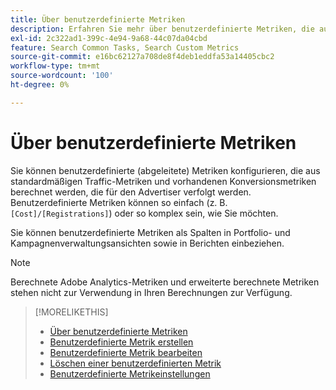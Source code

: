 ```yaml
---
title: Über benutzerdefinierte Metriken
description: Erfahren Sie mehr über benutzerdefinierte Metriken, die aus Standardmetriken berechnet werden.
exl-id: 2c322ad1-399c-4e94-9a68-44c07da04cbd
feature: Search Common Tasks, Search Custom Metrics
source-git-commit: e16bc62127a708de8f4deb1eddfa53a14405cbc2
workflow-type: tm+mt
source-wordcount: '100'
ht-degree: 0%

---
```


# Über benutzerdefinierte Metriken

Sie können benutzerdefinierte (abgeleitete) Metriken konfigurieren, die aus standardmäßigen Traffic-Metriken und vorhandenen Konversionsmetriken berechnet werden, die für den Advertiser verfolgt werden. Benutzerdefinierte Metriken können so einfach (z. B. `[Cost]/[Registrations]`) oder so komplex sein, wie Sie möchten.

Sie können benutzerdefinierte Metriken als Spalten in Portfolio- und Kampagnenverwaltungsansichten sowie in Berichten einbeziehen.

>[!NOTE]
>
>Berechnete Adobe Analytics-Metriken und erweiterte berechnete Metriken stehen nicht zur Verwendung in Ihren Berechnungen zur Verfügung.

>[!MORELIKETHIS]
>
>* [Über benutzerdefinierte Metriken](custom-metric-about.md)
>* [Benutzerdefinierte Metrik erstellen](custom-metric-create.md)
>* [Benutzerdefinierte Metrik bearbeiten](custom-metric-edit.md)
>* [Löschen einer benutzerdefinierten Metrik](custom-metric-delete.md)
>* [Benutzerdefinierte Metrikeinstellungen](custom-metric-settings.md)
